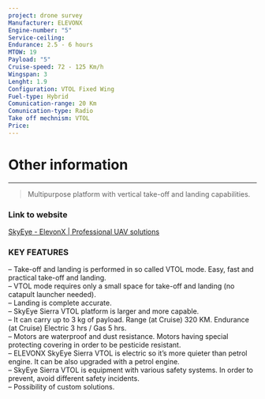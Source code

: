 ```yaml
---
project: drone survey
Manufacturer: ELEVONX
Engine-number: "5"
Service-ceiling: 
Endurance: 2.5 - 6 hours
MTOW: 19
Payload: "5"
Cruise-speed: 72 - 125 Km/h
Wingspan: 3
Lenght: 1.9
Configuration: VTOL Fixed Wing
Fuel-type: Hybrid
Comunication-range: 20 Km
Comunication-type: Radio
Take off mechnism: VTOL
Price:
---
```

# Other information
---
>Multipurpose platform with vertical take-off and landing capabilities.
### Link to website
[SkyEye - ElevonX | Professional UAV solutions](https://www.elevonx.com/solutions/skyeye/)
### KEY FEATURES  
– Take-off and landing is performed in so called VTOL mode. Easy, fast and practical take-off and landing.  
– VTOL mode requires only a small space for take-off and landing (no catapult launcher needed).  
– Landing is complete accurate.  
– SkyEye Sierra VTOL platform is larger and more capable.   
– It can carry up to 3 kg of payload. Range (at Cruise) 320 KM. Endurance (at Cruise) Electric 3 hrs / Gas 5 hrs.  
– Motors are waterproof and dust resistance. Motors having special protecting covering in order to be pesticide resistant.  
– ELEVONX SkyEye Sierra VTOL is electric so it’s more quieter than petrol engine. It can be also upgraded with a petrol engine.  
– SkyEye Sierra VTOL is equipment with various safety systems. In order to prevent, avoid different safety incidents.  
– Possibility of custom solutions.
